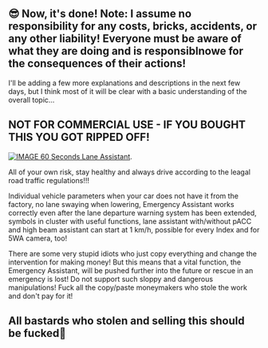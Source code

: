 ## 😎 Now, it's done! Note: I assume no responsibility for any costs, bricks, accidents, or any other liability! Everyone must be aware of what they are doing and is responsiblnowe for the consequences of their actions!

I'll be adding a few more explanations and descriptions in the next few days, but I think most of it will be clear with a basic understanding of the overall topic...

## NOT FOR COMMERCIAL USE - IF YOU BOUGHT THIS YOU GOT RIPPED OFF!

[![IMAGE 60 Seconds Lane Assistant](https://img.youtube.com/vi/uVkSvMMs0VE/0.jpg)](https://youtube.com/shorts/uVkSvMMs0VE).

All of your own risk, stay healthy and always drive according to the leagal road traffic regulations!!!

Individual vehicle parameters when your car does not have it from the factory, no lane swaying when lowering, Emergency Assistant works correctly even after the lane departure warning system has been extended, symbols in cluster with useful functions, lane assistant with/without pACC and high beam assistant can start at 1 km/h, possible for every Index and for 5WA camera, too!

There are some very stupid idiots who just copy everything and change the intervention for making money! But this means that a vital function, the Emergency Assistant, will be pushed further into the future or rescue in an emergency is lost! Do not support such sloppy and dangerous manipulations! Fuck all the copy/paste moneymakers who stole the work and don't pay for it!

## All bastards who stolen and selling this should be fucked🖕
